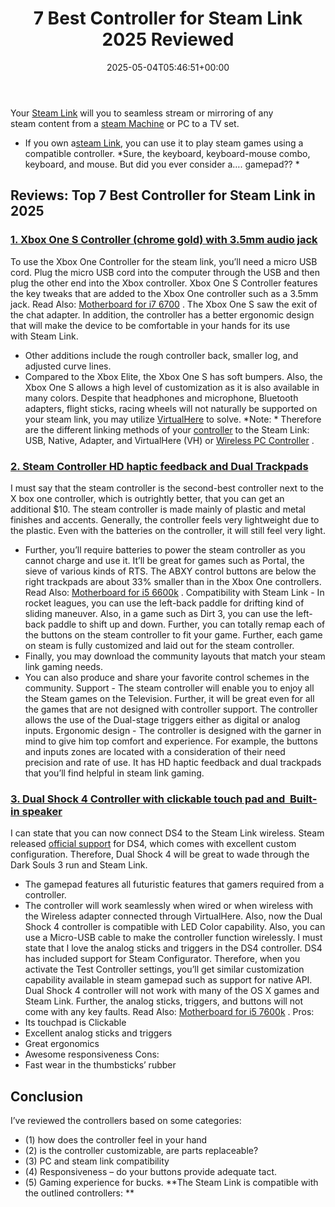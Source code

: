 ﻿---
layout: post
title: 7 Best Controller for Steam Link 2025 Reviewed
date: '2025-05-04T05:46:51+00:00'
categories:
- Controllers
tags: []
slug: /best-controller-for-steam-link/
lastmod: 2025-05-07T12:21:23+03:00
---

Your
[Steam Link](https://www.amazon.com/dp/B016XBGWAQ/?tag=p-policy-20)
will you to seamless stream or mirroring of any steam content from a
[steam Machine](https://en.wikipedia.org/wiki/Steam_Machine_(hardware_platform))
or PC to a TV set.
- If you own a[steam Link](https://www.amazon.com/dp/B016XBGWAQ/?tag=p-policy-20), you can use it to play steam games using a compatible controller.
*Sure, the keyboard, keyboard-mouse combo, keyboard, and mouse. But did you ever consider a…. gamepad?? *
## Reviews: Top 7 Best Controller for Steam Link in 2025
### [1. Xbox One S Controller (chrome gold) with 3.5mm audio jack](https://www.amazon.com/dp/B076589BVQ/?tag=p-policy-20)
To use the Xbox One Controller for the steam link, you’ll need a micro USB cord.
Plug the micro USB cord into the computer through the USB and then plug the other end into the Xbox controller.
Xbox One S Controller features the key tweaks that are added to the Xbox One controller such as a 3.5mm jack. Read Also:
[Motherboard for i7 6700](https://pestpolicy.com/best-motherboard-for-i7-6700/)
.
The Xbox One S saw the exit of the chat adapter. In addition, the controller has a better ergonomic design that will make the device to be comfortable in your hands for its use with Steam Link.
- Other additions include the rough controller back, smaller log, and adjusted curve lines.
- Compared to the Xbox Elite, the Xbox One S has soft bumpers. Also, the Xbox One S allows a high level of customization as it is also available in many colors.
Despite that headphones and microphone, Bluetooth adapters, flight sticks, racing wheels will not naturally be supported on your steam link, you may utilize
[VirtualHere](http://store.steampowered.com/app/440520/)
to solve.
*Note: *
Therefore are the different linking methods of your
[controller](https://safetomatic.com)
to the Steam Link: USB, Native, Adapter, and VirtualHere (VH) or
[Wireless PC Controller](https://pestpolicy.com/best-wireless-pc-controller/)
.
### [2. Steam Controller HD haptic feedback and Dual Trackpads](https://www.amazon.com/dp/B016KBVBCS/?tag=p-policy-20)
I must say that the steam controller is the second-best controller next to the X box one controller, which is outrightly better, that you can get an additional $10.
The steam controller is made mainly of plastic and metal finishes and accents.
Generally, the controller feels very lightweight due to the plastic. Even with the batteries on the controller, it will still feel very light.
- Further, you’ll require batteries to power the steam controller as you cannot charge and use it.
It’ll be great for games such as Portal, the sieve of various kinds of RTS.
The ABXY control buttons are below the right trackpads are about 33% smaller than in the Xbox One controllers. Read Also:
[Motherboard for i5 6600k](https://pestpolicy.com/best-motherboard-for-i5-6600k/)
.
Compatibility with Steam Link - In rocket leagues, you can use the left-back paddle for drifting kind of sliding maneuver. Also, in a game such as Dirt 3, you can use the left-back paddle to shift up and down.
Further, you can totally remap each of the buttons on the steam controller to fit your game. Further, each game on steam is fully customized and laid out for the steam controller.
- Finally, you may download the community layouts that match your steam link gaming needs.
- You can also produce and share your favorite control schemes in the community.
Support - The steam controller will enable you to enjoy all the Steam games on the Television. Further, it will be great even for all the games that are not designed with controller support.
The controller allows the use of the Dual-stage triggers either as digital or analog inputs. Ergonomic design - The controller is designed with the garner in mind to give him top comfort and experience.
For example, the buttons and inputs zones are located with a consideration of their need precision and rate of use.
It has HD haptic feedback and dual trackpads that you’ll find helpful in steam link gaming.
### [3. Dual Shock 4 Controller with clickable touch pad and  Built-in speaker](https://www.amazon.com/dp/B01M6CV5IF/?tag=p-policy-20)
I can state that you can now connect DS4 to the Steam Link wireless. Steam released
[official support](http://store.steampowered.com/news/26185/)
for DS4, which comes with excellent custom configuration.
Therefore, Dual Shock 4 will be great to wade through the Dark Souls 3 run and Steam Link.
- The gamepad features all futuristic features that gamers required from a controller.
- The controller will work seamlessly when wired or when wireless with the Wireless adapter connected through VirtualHere.
Also, now the Dual Shock 4 controller is compatible with LED Color capability.
Also, you can use a Micro-USB cable to make the controller function wirelessly. I must state that I love the analog sticks and triggers in the DS4 controller.
DS4 has included support for Steam Configurator. Therefore, when you activate the Test Controller settings, you’ll get similar customization capability available in steam gamepad such as support for native API.
Dual Shock 4 controller will not work with many of the OS X games and Steam Link. Further, the analog sticks, triggers, and buttons will not come with any key faults. Read Also:
[Motherboard for i5 7600k](https://pestpolicy.com/best-motherboard-for-i5-7600k/)
.
Pros:
- Its touchpad is Clickable
- Excellent analog sticks and triggers
- Great ergonomics
- Awesome responsiveness
Cons:
- Fast wear in the thumbsticks’ rubber

## Conclusion
I’ve reviewed the controllers based on some categories:
- (1) how does the controller feel in your hand
- (2) is the controller customizable, are parts replaceable?
- (3) PC and steam link compatibility
- (4) Responsiveness – do your buttons provide adequate tact.
- (5) Gaming experience for bucks.
**The Steam Link is compatible with the outlined controllers: **